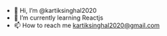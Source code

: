 - 👋 Hi, I’m @kartiksinghal2020
- 🌱 I’m currently learning Reactjs 
- 📫 How to reach me kartiksinghal2020@gmail.com

<!---
kartiksinghal2020/kartiksinghal2020 is a ✨ special ✨ repository because its `README.md` (this file) appears on your GitHub profile.
You can click the Preview link to take a look at your changes.
--->
